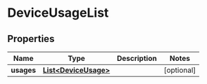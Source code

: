 
# DeviceUsageList

## Properties
Name | Type | Description | Notes
------------ | ------------- | ------------- | -------------
**usages** | [**List&lt;DeviceUsage&gt;**](DeviceUsage.md) |  |  [optional]



